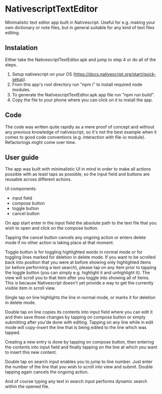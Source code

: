 # NativescriptTextEditor

Minimalistic text editor app built in Nativescript.
Useful for e.g. making your own dictionary or note files, but in general
suitable for any kind of text files editing.

## Instalation

Either take the NativescriptTextEditor.apk and jump to step 4 or do all of the steps.

1) Setup nativescript on your OS (https://docs.nativescript.org/start/quick-setup).
2) From this app's root directory run "npm i" to install required node modules.
3) To generate the NativescriptTextEditor.apk app file run
"npm run build".
4) Copy the file to your phone where you can click on it to install the app.

## Code

The code was written quite rapidly as a mere proof of concept and
without any previous knowledge of nativescript, so it's not the best
example when it comes to good code conventions (e.g. interaction with
file-io module). Refactorings might come over time.

## User guide

The app was built with minimalistic UI in mind in order to make all
actions possible with as least taps as possible, so the input field and
buttons are reusable across different actions.

UI components:
  - input field
  - compose button
  - toggle button
  - cancel button

On app start enter in the input field the absolute path to the text
file that you wish to open and click on the compose button.

Tapping the cancel button cancels any ongoing action or enters delete
mode if no other action is taking place at that moment.

Toggle button is for toggling highlighted words in normal mode or for
toggling lines marked for deletion in delete mode.
If you want to be scrolled back into position that you were at before
showing only highlighted items (or before performing a text search),
please tap on any item prior to tapping the toggle button (you can
simply e.g. highlight it and unhighlight it). The view will scroll you
to that item after you toggle into showing all of items. This is because
Nativescript doesn't yet provide a way to get the currently visible item
in scroll view.

Single tap on line highlights the line in normal mode, or marks it for
deletion in delete mode.

Double tap on line copies its contents into input field where you can
edit it and then save those changes by tapping on compose button or
simply submitting after you'de done with editing.
Tapping on any line while in edit mode will copy-insert the line that
is being edited to the line which was tapped.

Creating a new entry is done by tapping on compose button, then entering
the contents into input field and finally tapping on the line at which
you want to insert this new content.

Double tap on search input enables you to jump to line number. Just enter
the number of the line that you wish to scroll into view and submit.
Double tapping again cancels the ongoing action.

And of course typing any text in search input performs dynamic search
within the opened file.
